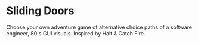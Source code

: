 # Sliding Doors
Choose your own adventure game of alternative choice paths of a software engineer, 80's GUI visuals.
Inspired by Halt & Catch Fire.
